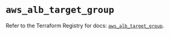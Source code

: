 # `aws_alb_target_group`

Refer to the Terraform Registry for docs: [`aws_alb_target_group`](https://registry.terraform.io/providers/hashicorp/aws/4.67.0/docs/resources/alb_target_group).
